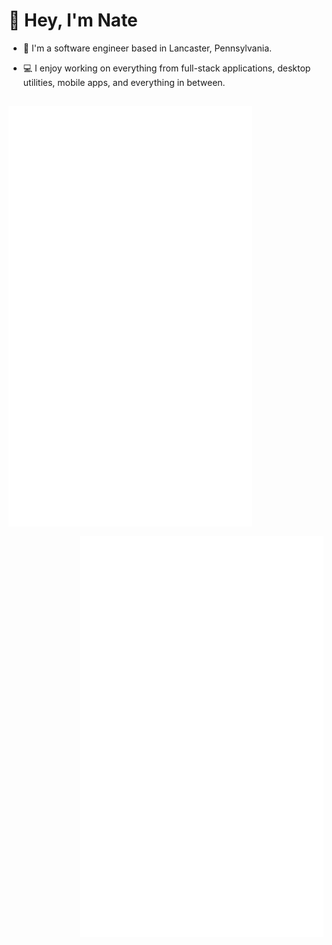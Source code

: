 # 👋 Hey, I'm Nate

-  🌹 I'm a software engineer based in Lancaster, Pennsylvania.

- 💻 I enjoy working on everything from full-stack applications, desktop utilities, mobile apps, and everything in between.

[<img align="left" width="390" style="margin-top:15px" alt="General Stats Missing 🔍" src="https://github.com/NateShoffner/NateShoffner/blob/main/general.svg">](#)
[<img align="right" width="390" style="margin-top:15px" alt="Achivements Missing 🔍" src="https://github.com/NateShoffner/NateShoffner/blob/main/achievements.svg">](#)